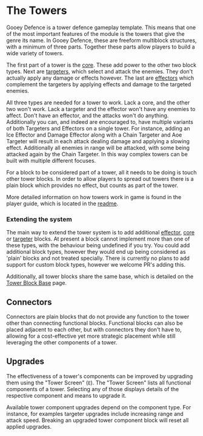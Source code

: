 # The Towers
Gooey Defence is a tower defence gameplay template. This means that one of the most important features of the module is the towers that give the genre its name. In Gooey Defence, these are freeform multiblock structures, with a minimum of three parts. Together these parts allow players to build a wide variety of towers.

The first part of a tower is the [core](core.md). These add power to the other two block types.
Next are [targeters](targeter.md), which select and attack the enemies. They don't actually apply any damage or effects however. The last are [effectors](effector.md) which complement the targeters by applying effects and damage to the targeted enemies.

All three types are needed for a tower to work. Lack a core, and the other two won't work. Lack a targeter and the effector won't have any enemies to affect. Don't have an effector, and the attacks won't do anything.
Additionally you can, and indeed are encouraged to, have multiple variants of both Targeters and Effectors on a single tower. For instance, adding an Ice Effector and Damage Effector along with a Chain Targeter and Aoe Targeter will result in each attack dealing damage and applying a slowing effect. Additionally all enemies in range will be attacked, with some being attacked again by the Chain Targeter.
In this way complex towers can be built with multiple different focuses.

For a block to be considered part of a tower, all it needs to be doing is touch other tower blocks. In order to allow players to spread out towers there is a plain block which provides no effect, but counts as part of the tower.

More detailed information on how towers work in game is found in the player guide, which is located in the [readme](../README.md).

### Extending the system

The main way to extend the tower system is to add additional [effector](effector.md), [core](core.md) or [targeter](targeter.md) blocks. At present a block cannot implement more than one of these types, with the behaviour being undefined if you try. You could add additional block types, however they would end up being considered as 'plain' blocks and not treated specially. There is currently no plans to add support for custom block types, however we welcome PR's adding this.

Additionally, all tower blocks share the same base, which is detailed on the [Tower Block Base](tower-block-base.md) page.

## Connectors

Connectors are plain blocks that do not provide any function to the tower other than connecting functional blocks.
Functional blocks can also be placed adjacent to each other, but with connectors they don't have to, allowing for a cost-effective yet more strategic placement while still leveraging the other components of a tower.

## Upgrades

The effectiveness of a tower's components can be improved by upgrading them using the "Tower Screen" (`E`).
The "Tower Screen" lists all functional components of a tower.
Selecting any of those displays details of the respective component and means to upgrade it.

Available tower component upgrades depend on the component type. For instance, for examples targeter upgrades include increasing range and attack speed.
Breaking an upgraded tower component block will reset all applied upgrades.